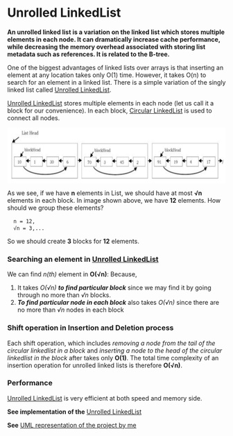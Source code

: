 # Unrolled LinkedList
**An unrolled linked list is a variation on the linked list which stores multiple elements in each node. It can dramatically increase cache performance, while decreasing the memory overhead associated with storing list metadata such as references. It is related to the B-tree.**

One of the biggest advantages of linked lists over arrays is that inserting an element at any
location takes only O(1) time. However, it takes O(n) to search for an element in a linked list.
There is a simple variation of the singly linked list called [Unrolled LinkedList](https://github.com/ferhad2207/Data-Structures-and-Algorithms/blob/master/DataStructures/LinkedLists/UnrolledLinkedList/src/com/ferhad/UnrolledLinkedList.java "Implementation of Unrolled LinkedList").

[Unrolled LinkedList](https://github.com/ferhad2207/Data-Structures-and-Algorithms/blob/master/DataStructures/LinkedLists/UnrolledLinkedList/src/com/ferhad/UnrolledLinkedList.java "Implementation of Unrolled LinkedList") stores multiple elements in each node (let us call it a block for our
convenience). In each block, [Circular LinkedList](https://github.com/ferhad2207/Data-Structures-and-Algorithms/blob/master/DataStructures/LinkedLists/CircularLinkedList/src/com/ferhad/CircularLinkedList.java "Implementation of Circular LinkedList") is used to connect all nodes.

  <img src="https://github.com/ferhad2207/Data-Structures-and-Algorithms/blob/master/DataStructures/LinkedLists/UnrolledLinkedList/UnrolledLinkedList.jpg" align="center"/>
  
As we see, if we have **n** elements in List, we should have at most **√n** elements in each block. In image shown above, we have **12** elements. How should we group these elements?

```
  n = 12,
  √n = 3,...
```

So we should create **3** blocks for **12** elements.

### Searching an element in [Unrolled LinkedList](https://github.com/ferhad2207/Data-Structures-and-Algorithms/blob/master/DataStructures/LinkedLists/UnrolledLinkedList/src/com/ferhad/UnrolledLinkedList.java "Implementation of Unrolled LinkedList")
We can find *n(th)* element in **O(√n)**: Because,

1. It takes *O(√n)* ***to find particular block*** since we may find it by going through no more than *√n* blocks.
2. ***To find particular node in each block*** also takes *O(√n)* since there are no more than *√n* nodes in each block

### Shift operation in Insertion and Deletion process
Each shift operation, which includes *removing a node from the tail of the circular linkedlist in a block* and *inserting a node to the head of the circular linkedlist in the block* after 
takes only **O(1)**. The total time complexity of an insertion operation for unrolled linked lists is therefore **O(√n)**.

### Performance
[Unrolled LinkedList](https://github.com/ferhad2207/Data-Structures-and-Algorithms/blob/master/DataStructures/LinkedLists/UnrolledLinkedList/src/com/ferhad/UnrolledLinkedList.java "Implementation of Unrolled LinkedList") is very efficient at both speed and memory side.

**See implementation of the** [Unrolled LinkedList](https://github.com/ferhad2207/Data-Structures-and-Algorithms/blob/master/DataStructures/LinkedLists/UnrolledLinkedList/src/com/ferhad/UnrolledLinkedList.java "Implementation of Unrolled LinkedList")

**See** [UML representation of the project by me](https://drive.google.com/file/d/1Tkg_s7hORO8tBZhdNN2vn4CMqbKJWj44/view?usp=sharing "UML representation by Ferhad Mehdizade")
